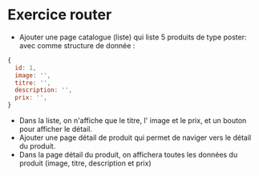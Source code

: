 # Exercice router

- Ajouter une page catalogue (liste) qui liste 5 produits de type poster: avec comme structure de donnée :

```js
{
  id: 1,
  image: '',
  titre: '',
  description: '',
  prix: '',
}
```

- Dans la liste, on n'affiche que le titre, l' image et le prix, et un bouton pour afficher le détail.
- Ajouter une page détail de produit qui permet de naviger vers le détail du produit.
- Dans la page détail du produit, on affichera toutes les données du produit (image, titre, description et prix)
